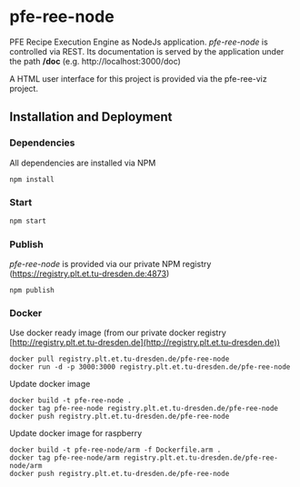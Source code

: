 # pfe-ree-node

PFE Recipe Execution Engine as NodeJs application.  *pfe-ree-node* is controlled via REST. Its documentation is served by the application under the path **/doc** (e.g. http://localhost:3000/doc)

A HTML user interface for this project is provided via the pfe-ree-viz project. 


## Installation and Deployment
### Dependencies
All dependencies are installed via NPM
```
npm install
```

### Start
```bash
npm start
```

### Publish
*pfe-ree-node* is provided via our private NPM registry (https://registry.plt.et.tu-dresden.de:4873)
```
npm publish
``` 


### Docker

Use docker ready image (from our private docker registry [http://registry.plt.et.tu-dresden.de](http://registry.plt.et.tu-dresden.de))
```
docker pull registry.plt.et.tu-dresden.de/pfe-ree-node
docker run -d -p 3000:3000 registry.plt.et.tu-dresden.de/pfe-ree-node
```

Update docker image
```
docker build -t pfe-ree-node .
docker tag pfe-ree-node registry.plt.et.tu-dresden.de/pfe-ree-node
docker push registry.plt.et.tu-dresden.de/pfe-ree-node 
```

Update docker image for raspberry
```
docker build -t pfe-ree-node/arm -f Dockerfile.arm .
docker tag pfe-ree-node/arm registry.plt.et.tu-dresden.de/pfe-ree-node/arm
docker push registry.plt.et.tu-dresden.de/pfe-ree-node 
```


